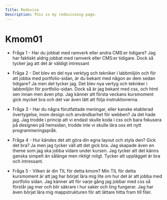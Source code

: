 ```yaml
---
Title: Redovisa
Description: This is my redovisning page.
---
```

Kmom01
==========================
* Fråga 1 - Har du jobbat med ramverk eller andra CMS:er tidigare?
Jag har faktiskt aldrig jobbat med ramverk eller CMS:er tidigare. Dock så tycker jag att det är väldigt intressant

* Fråga 2 - Det blev en del nya verktyg och tekniker i labbmiljön och för att jobba med portfolio-sidan, är du bekant med någon av dem sedan tidigare? Ja men det tycker jag. Det blev nya vertyg och tekniker i labbmiljön för portfolio-sidan. Dock så är jag bekant med css, och html sen innan men även php. Jag känner att första veckans kursmoment gick mycket bra och det var även lätt att följa instruktionerna.

* Fråga 3 - Har du några förutfattade meningar, eller kanske etablerad övertygelse, inom design och användbarhet för webben? Ja det hade jag. Jag trodde i princip att vi endast skulle koda i css och bara fokusera på designen på hemsidan, trodde inte vi skulle lära oss ett nytt programmeringspråk.

* Fråga 4 - Hur kändes det att göra din egna layout och styla den? Gick det bra?
Ja men jag tycker väll att det gick bra. Jag skapade även en theme som jag ska jobba vidare under kursen. Jag tycker att det känns ganska simpelt än sålänge men riktigt roligt. Tycker att upplägget är bra och intressant.

* Fråga 5 - Vilken är din TIL för detta kmom?
Min TIL för detta kursmoment är att jag har börjat lära mig lite om hur det är att jobba med portfolio sidan.
Jag känner att för varje gång jag jobbar med css så förstår jag mer och blir säkrare i hur saker och ting fungerar. Jag har även börjat lära mig mappstrukturen för att lättare hitta fram till filer.

